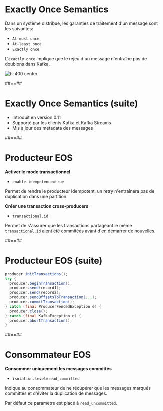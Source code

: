 <!-- .slide: -->

# Exactly Once Semantics

Dans un système distribué, les garanties de traitement d'un message sont les suivantes:

* `At-most once`
* `At-least once`
* `Exactly once`

L'`exactly once` implique que le rejeu d'un message n'entraîne pas de doublons dans Kafka.

![h-400 center](./assets/images/duplicate.svg)

##==##
<!-- .slide: -->

# Exactly Once Semantics (suite)

* Introduit en version 0.11
* Supporté par les clients Kafka et Kafka Streams
* Mis à jour des metadata des messages

##==##
<!-- .slide: -->

# Producteur EOS

**Activer le mode transactionnel**

* `enable.idempotence=true`

Permet de rendre le producteur idempotent, un retry n'entraînera pas de duplication dans une partition.

**Créer une transaction cross-producers**

* `transactional.id`

Permet de s'assurer que les transactions partageant le même `transactional.id` aient été commitées avant d'en démarrer de nouvelles.

##==##
<!-- .slide: class="with-code" -->

# Producteur EOS (suite)

```java
producer.initTransactions();
try {
  producer.beginTransaction();
  producer.send(record1);
  producer.send(record2);
  producer.sendOffsetsToTransaction(...);
  producer.commitTransaction();
} catch (final ProducerFencedException e) {
  producer.close();
} catch (final KafkaException e) {
  producer.abortTransaction();
}
```

<!-- .element: class="big-code" -->

##==##
<!-- .slide: -->

# Consommateur EOS

**Consommer uniquement les messages committés**

* `isolation.level=read_committed`

Indique au consommateur de ne récupérer que les messages marqués committés et d'éviter la duplication de messages.

Par défaut ce paramètre est placé à `read_uncommitted`.
